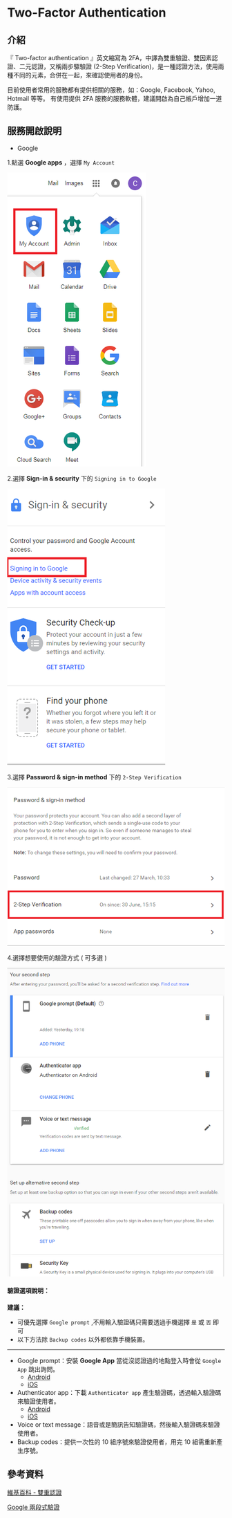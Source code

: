 # Two-Factor Authentication

## 介紹

『 Two-factor authentication 』英文縮寫為 2FA，中譯為雙重驗證、雙因素認證、二元認證，又稱兩步驟驗證 (2-Step Verification)，是一種認證方法，使用兩種不同的元素，合併在一起，來確認使用者的身份。

目前使用者常用的服務都有提供相關的服務，如：Google, Facebook, Yahoo, Hotmail 等等。
有使用提供 2FA 服務的服務軟體，建議開啟為自己帳戶增加一道防護。

## 服務開啟說明

- Google

1.點選 **Google apps** ，選擇 `My Account`

![My Account](/computer/images/2fa001.PNG)

2.選擇 **Sign-in & security** 下的 `Signing in to Google`


![](/computer/images/2fa002.PNG)

3.選擇 **Password & sign-in method** 下的 `2-Step Verification`

![](/computer/images/2fa003.PNG)

4.選擇想要使用的驗證方式 ( 可多選 )

![](/computer/images/2fa004.PNG)

#### 驗證選項說明：
**建議：**
- 可優先選擇 `Google prompt` ,不用輸入驗證碼只需要透過手機選擇 `是` 或 `否` 即可
- 以下方法除 `Backup codes` 以外都依靠手機裝置。

-----

- Google prompt：安裝 **Google App** 當從沒認證過的地點登入時會從 `Google App` 跳出詢問。
  - [Android](https://play.google.com/store/apps/details?id=com.google.android.googlequicksearchbox&hl=en)
  - [iOS](https://itunes.apple.com/us/app/google/id284815942?mt=8)
- Authenticator app：下載 `Authenticator app` 產生驗證碼，透過輸入驗證碼來驗證使用者。
  - [Android](https://play.google.com/store/apps/details?id=com.google.android.apps.authenticator2&hl=zh_TW)
  - [iOS](https://itunes.apple.com/tw/app/google-authenticator/id388497605?mt=8)
- Voice or text message：語音或是簡訊告知驗證碼，然後輸入驗證碼來驗證使用者。
- Backup codes：提供一次性的 10 組序號來驗證使用者，用完 10 組需重新產生序號。

## 參考資料

[維基百科 - 雙重認證](https://zh.wikipedia.org/wiki/%E9%9B%99%E9%87%8D%E8%AA%8D%E8%AD%89)

[Google 兩段式驗證](https://www.google.com/intl/zh-tw/landing/2step/#tab=why-you-need-it)
